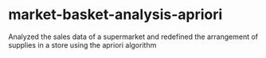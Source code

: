 # market-basket-analysis-apriori
Analyzed the sales data of a supermarket and redefined the arrangement of supplies in a store using the apriori algorithm
